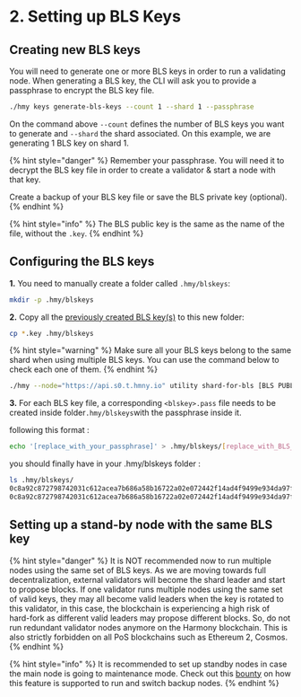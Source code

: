 # 2. Setting up BLS Keys

## Creating new BLS keys

You will need to generate one or more BLS keys in order to run a validating node. When generating a BLS key, the CLI will ask you to provide a passphrase to encrypt the BLS key file.‌

```bash
./hmy keys generate-bls-keys --count 1 --shard 1 --passphrase
```

On the command above `--count` defines the number of BLS keys you want to generate and `--shard` the shard associated. On this example, we are generating 1 BLS key on shard 1.

{% hint style="danger" %}
Remember your passphrase. You will need it to decrypt the BLS key file in order to create a validator & start a node with that key.

Create a backup of your BLS key file or save the BLS private key (optional).
{% endhint %}

{% hint style="info" %}
The BLS public key is the same as the name of the file, without the `.key`.
{% endhint %}

## Configuring the BLS keys

**1.** You need to manually create a folder called `.hmy/blskeys`:

```bash
mkdir -p .hmy/blskeys
```

**2.** Copy all the [previously created BLS key(s)](https://docs.harmony.one/home/validators/first-time-setup/generating-a-bls-key) to this new folder:

```bash
cp *.key .hmy/blskeys
```

{% hint style="warning" %}
Make sure all your BLS keys belong to the same shard when using multiple BLS keys. You can use the command below to check each one of them.
{% endhint %}

```bash
./hmy --node="https://api.s0.t.hmny.io" utility shard-for-bls [BLS PUBLIC KEY]
```

**3.** For each BLS key file, a corresponding `<blskey>.pass` file needs to be created inside folder`.hmy/blskeys`with the passphrase inside it.

following this format :

```bash
echo '[replace_with_your_passphrase]' > .hmy/blskeys/[replace_with_BLS_without_.key].pass
```

you should finally have in your .hmy/blskeys folder :

```bash
ls .hmy/blskeys/
0c8a92c872798742031c612acea7b686a58b16722a02e072442f14ad4f9499e934da97f4db7d1a68307a96335e06bb0c.key
0c8a92c872798742031c612acea7b686a58b16722a02e072442f14ad4f9499e934da97f4db7d1a68307a96335e06bb0c.pass
```

## Setting up a stand-by node with the same BLS key

{% hint style="danger" %}
It is NOT recommended now to run multiple nodes using the same set of BLS keys. As we are moving towards full decentralization, external validators will become the shard leader and start to propose blocks. If one validator runs multiple nodes using the same set of valid keys, they may all become valid leaders when the key is rotated to this validator, in this case, the blockchain is experiencing a high risk of hard-fork as different valid leaders may propose different blocks. So, do not run redundant validator nodes anymore on the Harmony blockchain. This is also strictly forbidden on all PoS blockchains such as Ethereum 2, Cosmos.
{% endhint %}

{% hint style="info" %}
It is recommended to set up standby nodes in case the main node is going to maintenance mode. Check out this [bounty](https://github.com/harmony-one/bounties/issues/36) on how this feature is supported to run and switch backup nodes.
{% endhint %}

